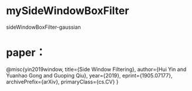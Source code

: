 # mySideWindowBoxFilter
sideWindowBoxFilter-gaussian
# paper：
@misc{yin2019window,
    title={Side Window Filtering},
    author={Hui Yin and Yuanhao Gong and Guoping Qiu},
    year={2019},
    eprint={1905.07177},
    archivePrefix={arXiv},
    primaryClass={cs.CV}
}
